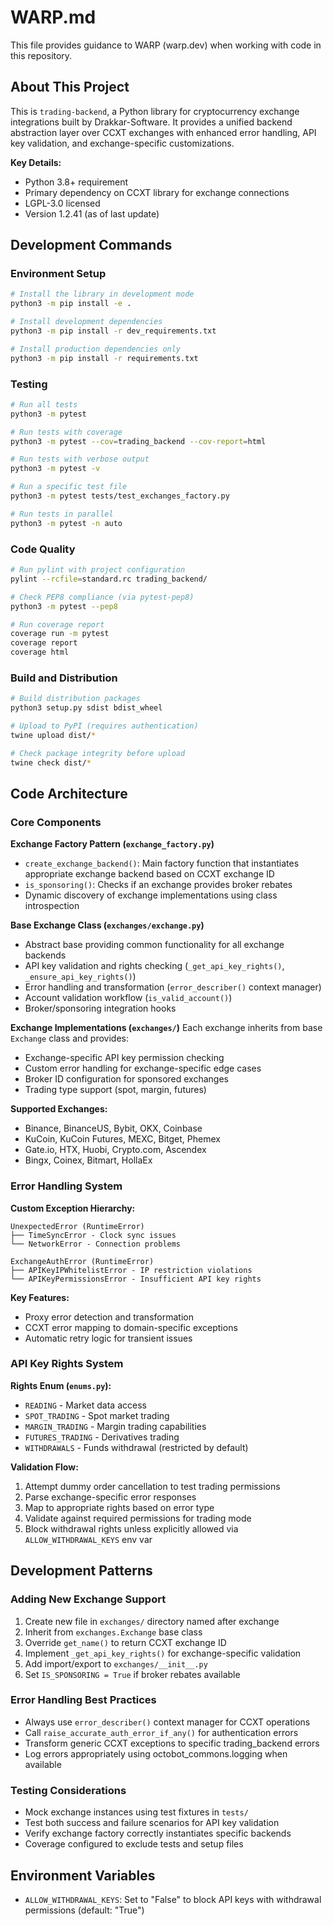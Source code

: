 # WARP.md

This file provides guidance to WARP (warp.dev) when working with code in this repository.

## About This Project

This is `trading-backend`, a Python library for cryptocurrency exchange integrations built by Drakkar-Software. It provides a unified backend abstraction layer over CCXT exchanges with enhanced error handling, API key validation, and exchange-specific customizations.

**Key Details:**
- Python 3.8+ requirement
- Primary dependency on CCXT library for exchange connections
- LGPL-3.0 licensed
- Version 1.2.41 (as of last update)

## Development Commands

### Environment Setup
```bash
# Install the library in development mode
python3 -m pip install -e .

# Install development dependencies
python3 -m pip install -r dev_requirements.txt

# Install production dependencies only
python3 -m pip install -r requirements.txt
```

### Testing
```bash
# Run all tests
python3 -m pytest

# Run tests with coverage
python3 -m pytest --cov=trading_backend --cov-report=html

# Run tests with verbose output
python3 -m pytest -v

# Run a specific test file
python3 -m pytest tests/test_exchanges_factory.py

# Run tests in parallel
python3 -m pytest -n auto
```

### Code Quality
```bash
# Run pylint with project configuration
pylint --rcfile=standard.rc trading_backend/

# Check PEP8 compliance (via pytest-pep8)
python3 -m pytest --pep8

# Run coverage report
coverage run -m pytest
coverage report
coverage html
```

### Build and Distribution
```bash
# Build distribution packages
python3 setup.py sdist bdist_wheel

# Upload to PyPI (requires authentication)
twine upload dist/*

# Check package integrity before upload
twine check dist/*
```

## Code Architecture

### Core Components

**Exchange Factory Pattern (`exchange_factory.py`)**
- `create_exchange_backend()`: Main factory function that instantiates appropriate exchange backend based on CCXT exchange ID
- `is_sponsoring()`: Checks if an exchange provides broker rebates
- Dynamic discovery of exchange implementations using class introspection

**Base Exchange Class (`exchanges/exchange.py`)**
- Abstract base providing common functionality for all exchange backends
- API key validation and rights checking (`_get_api_key_rights()`, `_ensure_api_key_rights()`)
- Error handling and transformation (`error_describer()` context manager)
- Account validation workflow (`is_valid_account()`)
- Broker/sponsoring integration hooks

**Exchange Implementations (`exchanges/`)**
Each exchange inherits from base `Exchange` class and provides:
- Exchange-specific API key permission checking
- Custom error handling for exchange-specific edge cases  
- Broker ID configuration for sponsored exchanges
- Trading type support (spot, margin, futures)

**Supported Exchanges:**
- Binance, BinanceUS, Bybit, OKX, Coinbase
- KuCoin, KuCoin Futures, MEXC, Bitget, Phemex
- Gate.io, HTX, Huobi, Crypto.com, Ascendex
- Bingx, Coinex, Bitmart, HollaEx

### Error Handling System

**Custom Exception Hierarchy:**
```
UnexpectedError (RuntimeError)
├── TimeSyncError - Clock sync issues
└── NetworkError - Connection problems

ExchangeAuthError (RuntimeError)
├── APIKeyIPWhitelistError - IP restriction violations
└── APIKeyPermissionsError - Insufficient API key rights
```

**Key Features:**
- Proxy error detection and transformation
- CCXT error mapping to domain-specific exceptions
- Automatic retry logic for transient issues

### API Key Rights System

**Rights Enum (`enums.py`):**
- `READING` - Market data access
- `SPOT_TRADING` - Spot market trading
- `MARGIN_TRADING` - Margin trading capabilities
- `FUTURES_TRADING` - Derivatives trading
- `WITHDRAWALS` - Funds withdrawal (restricted by default)

**Validation Flow:**
1. Attempt dummy order cancellation to test trading permissions
2. Parse exchange-specific error responses
3. Map to appropriate rights based on error type
4. Validate against required permissions for trading mode
5. Block withdrawal rights unless explicitly allowed via `ALLOW_WITHDRAWAL_KEYS` env var

## Development Patterns

### Adding New Exchange Support
1. Create new file in `exchanges/` directory named after exchange
2. Inherit from `exchanges.Exchange` base class
3. Override `get_name()` to return CCXT exchange ID
4. Implement `_get_api_key_rights()` for exchange-specific validation
5. Add import/export to `exchanges/__init__.py`
6. Set `IS_SPONSORING = True` if broker rebates available

### Error Handling Best Practices
- Always use `error_describer()` context manager for CCXT operations
- Call `raise_accurate_auth_error_if_any()` for authentication errors  
- Transform generic CCXT exceptions to specific trading_backend errors
- Log errors appropriately using octobot_commons.logging when available

### Testing Considerations
- Mock exchange instances using test fixtures in `tests/`
- Test both success and failure scenarios for API key validation
- Verify exchange factory correctly instantiates specific backends
- Coverage configured to exclude tests and setup files

## Environment Variables

- `ALLOW_WITHDRAWAL_KEYS`: Set to "False" to block API keys with withdrawal permissions (default: "True")
